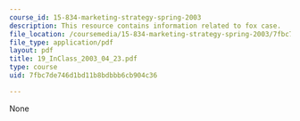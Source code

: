 ```yaml
---
course_id: 15-834-marketing-strategy-spring-2003
description: This resource contains information related to fox case.
file_location: /coursemedia/15-834-marketing-strategy-spring-2003/7fbc7de746d1bd11b8bdbbb6cb904c36_19_InClass_2003_04_23.pdf
file_type: application/pdf
layout: pdf
title: 19_InClass_2003_04_23.pdf
type: course
uid: 7fbc7de746d1bd11b8bdbbb6cb904c36

---
```

None